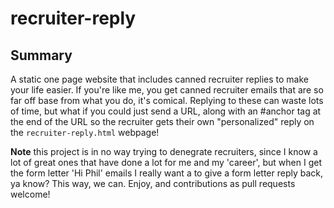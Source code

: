 # recruiter-reply

## Summary

A static one page website that includes canned recruiter replies to make your life easier. If you're like me, you get canned recruiter emails that are so far off base from what you do, it's comical. Replying to these can waste lots of time, but what if you could just send a URL, along with an #anchor tag at the end of the URL so the recruiter gets their own "personalized" reply on the `recruiter-reply.html` webpage! 

**Note** this project is in no way trying to denegrate recruiters, since I know a lot of great ones that have done a lot for me and my 'career', but when I get the form letter 'Hi Phil' emails I really want a to give a form letter reply back, ya know? This way, we can. Enjoy, and contributions as pull requests welcome!
